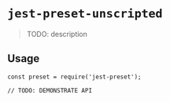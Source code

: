 # `jest-preset-unscripted`

> TODO: description

## Usage

```
const preset = require('jest-preset');

// TODO: DEMONSTRATE API
```
